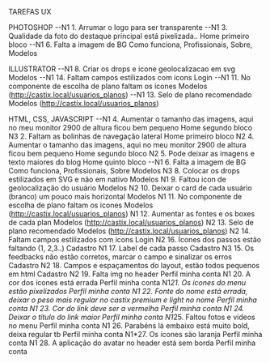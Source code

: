 TAREFAS UX

PHOTOSHOP
--N1 1. Arrumar o logo para ser transparente
--N1 3. Qualidade da foto do destaque principal está pixelizada..	Home primeiro bloco
--N1 6. Falta a imagem de BG	Como funciona, Profissionais, Sobre, Modelos

ILLUSTRATOR
--N1 8. Criar os drops e icone geolocalizacao em svg	Modelos
--N1 14. Faltam campos estilizados com icons	Login
--N1 11. No componente de escolha de plano faltam os icones	Modelos (http://castix.local/usuarios_planos)
--N1 13. Selo de plano recomendado	Modelos (http://castix.local/usuarios_planos)

HTML, CSS, JAVASCRIPT
--N1 4. Aumentar o tamanho das imagens, aqui no meu monitor 2900 de altura ficou bem pequeno	Home segundo bloco
N3 2. Faltam as bolinhas de navegação lateral	Home primeiro bloco
N2 4. Aumentar o tamanho das imagens, aqui no meu monitor 2900 de altura ficou bem pequeno	Home segundo bloco
N2 5. Pode deixar as imagens e texto maiores do blog	Home quinto bloco
--N1 6. Falta a imagem de BG	Como funciona, Profissionais, Sobre Modelos
N3 8. Colocar os drops estilizados em SVG e não em nativo	Modelos
N1 9. Faltou icon de geolocalização do usuário	Modelos
N2 10. Deixar o card de cada usuário (branco) um pouco mais horizontal	Modelos
N1 11. No componente de escolha de plano faltam os icones	Modelos (http://castix.local/usuarios_planos)
N1 12. Aumentar as fontes e os boxes de cada plan	Modelos (http://castix.local/usuarios_planos)
N2 13. Selo de plano recomendado	Modelos (http://castix.local/usuarios_planos)
N2 14. Faltam campos estilizados com icons	Login
N2 16. Ícones dos passos estão faltando (1, 2,3..)	Cadastro
N1 17. Label de cada passo	Cadastro
N3 15. Os feedbacks não estão corretos, marcar o campo e sinalizar os erros	Cadastro
N2 18. Campos e espaçamentos do layout, estão todos pequenos em html	Cadastro
N2 19. Falta img no header	Perfil minha conta
N1 20. A cor dos ícones está errada	Perfil minha conta
N1*21. Os ícones do menu estão pixelizados	Perfil minha conta
N1 22. Fonte do nome está errada, deixar o peso mais regular no castix premium e light no nome	Perfil minha conta
N1 23. Cor do link deve ser a vermelha	Perfil minha conta
N1 24. Deixar o título do link maior	Perfil minha conta
N1*25. Faltou fotos e vídeos no menu	Perfil minha conta
N1 26. Parabéns lá embaixo está muito bold, deixa regular tb	Perfil minha conta
N1*27. Os ícones são laranja	Perfil minha conta
N1 28. A aplicação do avatar no header está sem borda	Perfil minha conta




